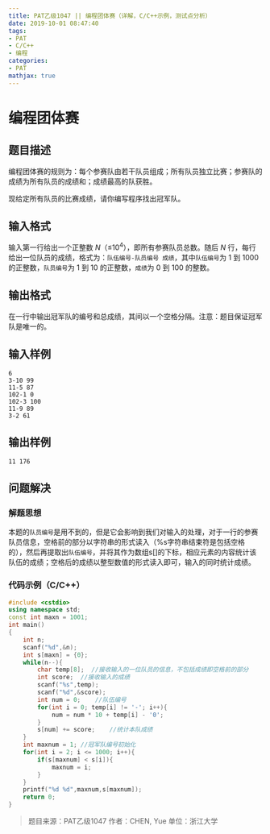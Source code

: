 ```yaml
---
title: PAT乙级1047 || 编程团体赛（详解，C/C++示例，测试点分析）
date: 2019-10-01 08:47:40
tags:
- PAT
- C/C++
- 编程
categories:
- PAT
mathjax: true
---
```


# **编程团体赛**
## **题目描述**
编程团体赛的规则为：每个参赛队由若干队员组成；所有队员独立比赛；参赛队的成绩为所有队员的成绩和；成绩最高的队获胜。

现给定所有队员的比赛成绩，请你编写程序找出冠军队。

## **输入格式**
输入第一行给出一个正整数 *N*（≤$10^4$），即所有参赛队员总数。随后 *N* 行，每行给出一位队员的成绩，格式为：`队伍编号-队员编号 成绩`，其中`队伍编号`为 1 到 1000 的正整数，`队员编号`为 1 到 10 的正整数，`成绩`为 0 到 100 的整数。

## **输出格式**
在一行中输出冠军队的编号和总成绩，其间以一个空格分隔。注意：题目保证冠军队是唯一的。
## **输入样例**
```null
6
3-10 99
11-5 87
102-1 0
102-3 100
11-9 89
3-2 61
```
## **输出样例**
```null
11 176
```

## 问题解决
### 解题思想
本题的`队员编号`是用不到的，但是它会影响到我们对输入的处理，对于一行的参赛队员信息，空格前的部分以字符串的形式读入（%s字符串结束符是包括空格的），然后再提取出`队伍编号`，并将其作为数组s[]的下标，相应元素的内容统计该队伍的成绩；空格后的成绩以整型数值的形式读入即可，输入的同时统计成绩。

### 代码示例（C/C++）

```cpp
#include <cstdio>
using namespace std;
const int maxn = 1001;
int main()
{
    int n;
    scanf("%d",&n);
    int s[maxn] = {0};
    while(n--){
        char temp[8];  //接收输入的一位队员的信息，不包括成绩即空格前的部分
        int score;  //接收输入的成绩
        scanf("%s",temp);
        scanf("%d",&score);
        int num = 0;    //队伍编号
        for(int i = 0; temp[i] != '-'; i++){
            num = num * 10 + temp[i] - '0';
        }
        s[num] += score;    //统计本队成绩
    }
    int maxnum = 1; //冠军队编号初始化
    for(int i = 2; i <= 1000; i++){
        if(s[maxnum] < s[i]){
            maxnum = i;
        }
    }
    printf("%d %d",maxnum,s[maxnum]);
    return 0;
}
```
>题目来源：PAT乙级1047
>作者：CHEN, Yue
>单位：浙江大学